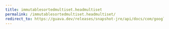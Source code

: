 ```yaml
---
title: immutablesortedmultiset.headmultiset
permalink: /immutablesortedmultiset.headmultiset/
redirect_to: https://guava.dev/releases/snapshot-jre/api/docs/com/google/common/collect/ImmutableSortedMultiset.html#headMultiset-E-com.google.common.collect.BoundType-
---
```

